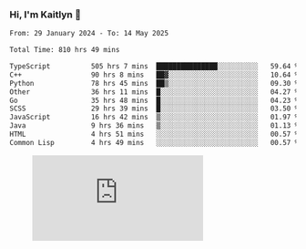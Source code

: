 ### Hi, I'm Kaitlyn 👋
<!--START_SECTION:waka-->

```txt
From: 29 January 2024 - To: 14 May 2025

Total Time: 810 hrs 49 mins

TypeScript          505 hrs 7 mins  ███████████████░░░░░░░░░░   59.64 %
C++                 90 hrs 8 mins   ██▓░░░░░░░░░░░░░░░░░░░░░░   10.64 %
Python              78 hrs 45 mins  ██▒░░░░░░░░░░░░░░░░░░░░░░   09.30 %
Other               36 hrs 11 mins  █░░░░░░░░░░░░░░░░░░░░░░░░   04.27 %
Go                  35 hrs 48 mins  █░░░░░░░░░░░░░░░░░░░░░░░░   04.23 %
SCSS                29 hrs 39 mins  █░░░░░░░░░░░░░░░░░░░░░░░░   03.50 %
JavaScript          16 hrs 42 mins  ▒░░░░░░░░░░░░░░░░░░░░░░░░   01.97 %
Java                9 hrs 36 mins   ▒░░░░░░░░░░░░░░░░░░░░░░░░   01.13 %
HTML                4 hrs 51 mins   ░░░░░░░░░░░░░░░░░░░░░░░░░   00.57 %
Common Lisp         4 hrs 49 mins   ░░░░░░░░░░░░░░░░░░░░░░░░░   00.57 %
```

<!--END_SECTION:waka-->

<figure><embed src="https://wakatime.com/share/@018d58bc-3d22-46c9-b2d7-4ed36fb8172d/243b5d9b-77cd-4133-89ff-dcc8f225fa18.svg"></embed></figure>
